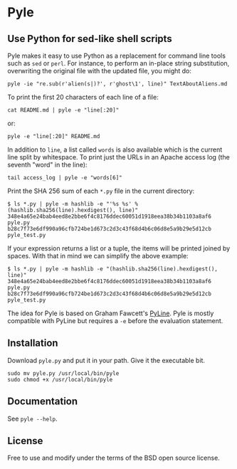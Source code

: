 Pyle
====

Use Python for sed-like shell scripts
-------------------------------------

Pyle makes it easy to use Python as a replacement for command line tools such as `sed` or `perl`. For instance, to perform an in-place string substitution, overwriting the original file with the updated file, you might do:

    pyle -ie "re.sub(r'alien(s|)?', r'ghost\1', line)" TextAboutAliens.md

To print the first 20 characters of each line of a file:

    cat README.md | pyle -e "line[:20]"

or:

    pyle -e "line[:20]" README.md

In addition to `line`, a list called `words` is also available which is the current line split by whitespace. To print just the URLs in an Apache access log (the seventh "word" in the line):

    tail access_log | pyle -e "words[6]"

Print the SHA 256 sum of each `*.py` file in the current directory:

    $ ls *.py | pyle -m hashlib -e "'%s %s' % (hashlib.sha256(line).hexdigest(), line)"
    348e4a65e24bab4eed8e2bbe6f4c8176ddec60051d1918eea38b34b1103a8af6 pyle.py
    b28c7f73e6df990a96cfb724be1d673c2d3c43f68d4b6c06d8e5a9b29e5d12cb pyle_test.py

If your expression returns a list or a tuple, the items will be printed joined by spaces. With that in mind we can simplify the above example:

    $ ls *.py | pyle -m hashlib -e "(hashlib.sha256(line).hexdigest(), line)"
    348e4a65e24bab4eed8e2bbe6f4c8176ddec60051d1918eea38b34b1103a8af6 pyle.py
    b28c7f73e6df990a96cfb724be1d673c2d3c43f68d4b6c06d8e5a9b29e5d12cb pyle_test.py

The idea for Pyle is based on Graham Fawcett's [PyLine](http://code.activestate.com/recipes/437932-pyle-a-grep-like-sed-like-command-line-tool/). Pyle is mostly compatible with PyLine but requires a `-e` before the evaluation statement.

## Installation ##

Download `pyle.py` and put it in your path. Give it the executable bit.

    sudo mv pyle.py /usr/local/bin/pyle
    sudo chmod +x /usr/local/bin/pyle

## Documentation ##

See `pyle --help`.

## License ##

Free to use and modify under the terms of the BSD open source license.
